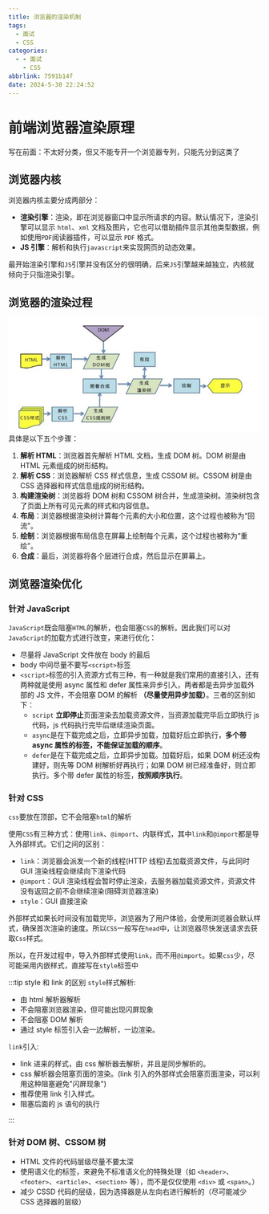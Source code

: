 ```yaml
---
title: 浏览器的渲染机制
tags:
  - 面试
  - CSS
categories:
  - - 面试
    - CSS
abbrlink: 7591b14f
date: 2024-5-30 22:24:52
---
```


<!-- @format -->

# 前端浏览器渲染原理

写在前面：不太好分类，但又不能专开一个浏览器专列，只能先分到这类了

## 浏览器内核

浏览器内核主要分成两部分：

- **渲染引擎**：渲染，即在浏览器窗口中显示所请求的内容。默认情况下，渲染引擎可以显示 `html`、`xml` 文档及图片，它也可以借助插件显示其他类型数据，例如使用`PDF`阅读器插件，可以显示 `PDF` 格式。
- **JS 引擎**：解析和执行`javascript`来实现网页的动态效果。

最开始渲染引擎和`JS`引擎并没有区分的很明确，后来`JS`引擎越来越独立，内核就倾向于只指渲染引擎。

## 浏览器的渲染过程

![浏览器的渲染过程](../images/blog-2024-05-30-22-26-59.png)
具体是以下五个步骤：

1. **解析 HTML**：浏览器首先解析 HTML 文档，生成 DOM 树。DOM 树是由 HTML 元素组成的树形结构。
2. **解析 CSS**：浏览器解析 CSS 样式信息，生成 CSSOM 树。CSSOM 树是由 CSS 选择器和样式信息组成的树形结构。
3. **构建渲染树**：浏览器将 DOM 树和 CSSOM 树合并，生成渲染树。渲染树包含了页面上所有可见元素的样式和内容信息。
4. **布局**：浏览器根据渲染树计算每个元素的大小和位置，这个过程也被称为“回流”。
5. **绘制**：浏览器根据布局信息在屏幕上绘制每个元素，这个过程也被称为“重绘”。
6. **合成**：最后，浏览器将各个层进行合成，然后显示在屏幕上。

## 浏览器渲染优化

### 针对 JavaScript

`JavaScript`既会阻塞`HTML`的解析，也会阻塞`CSS`的解析。因此我们可以对 `JavaScript`的加载方式进行改变，来进行优化：

- 尽量将 JavaScript 文件放在 body 的最后
- body 中间尽量不要写`<script>`标签
- `<script>`标签的引入资源方式有三种，有一种就是我们常用的直接引入，还有两种就是使用 async 属性和 defer 属性来异步引入，两者都是去异步加载外部的 JS 文件，不会阻塞 DOM 的解析 **（尽量使用异步加载）**。三者的区别如下：
  - `script` **立即停止**页面渲染去加载资源文件，当资源加载完毕后立即执行 js 代码，js 代码执行完毕后继续渲染页面。
  - `async`是在下载完成之后，立即异步加载，加载好后立即执行，**多个带 async 属性的标签，不能保证加载的顺序**。
  - `defer`是在下载完成之后，立即异步加载。加载好后，如果 DOM 树还没构建好，则先等 DOM 树解析好再执行；如果 DOM 树已经准备好，则立即执行。多个带 defer 属性的标签，**按照顺序执行**。

### 针对 CSS

`css`要放在顶部，它不会阻塞`html`的解析

使用`CSS`有三种方式：使用`link`、`@import`、内联样式，其中`link`和`@import`都是导入外部样式。它们之间的区别：

- `link`：浏览器会派发一个新的线程(HTTP 线程)去加载资源文件，与此同时 GUI 渲染线程会继续向下渲染代码
- `@import`：GUI 渲染线程会暂时停止渲染，去服务器加载资源文件，资源文件没有返回之前不会继续渲染(阻碍浏览器渲染)
- `style`：GUI 直接渲染

外部样式如果长时间没有加载完毕，浏览器为了用户体验，会使用浏览器会默认样式，确保首次渲染的速度。所以`CSS`一般写在`head`中，让浏览器尽快发送请求去获取`Css`样式。

所以，在开发过程中，导入外部样式使用`link`，而不用`@import`。如果`css`少，尽可能采用内嵌样式，直接写在`style`标签中

:::tip style 和 link 的区别
`style`样式解析:

- 由 html 解析器解析
- 不会阻塞浏览器渲染，但可能出现闪屏现象
- 不会阻塞 DOM 解析
- 通过 style 标签引入会一边解析，一边渲染。

`link`引入:

- link 进来的样式，由 css 解析器去解析，并且是同步解析的。
- css 解析器会阻塞页面的渲染。(link 引入的外部样式会阻塞页面渲染，可以利用这种阻塞避免"闪屏现象")
- 推荐使用 link 引入样式。
- 阻塞后面的 js 语句的执行

:::

### 针对 DOM 树、CSSOM 树

- HTML 文件的代码层级尽量不要太深
- 使用语义化的标签，来避免不标准语义化的特殊处理（如 `<header>`、`<footer>`、`<article>`、`<section>` 等），而不是仅仅使用 `<div>` 或 `<span>`。）
- 减少 CSSD 代码的层级，因为选择器是从左向右进行解析的（尽可能减少 CSS 选择器的层级）
